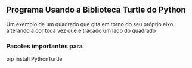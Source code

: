 ## Programa Usando a Biblioteca Turtle do Python

Um exemplo de um quadrado que gita em torno do seu próprio eixo alterando a cor toda vez que é traçado um lado do quadrado

### Pacotes importantes para

pip install PythonTurtle
